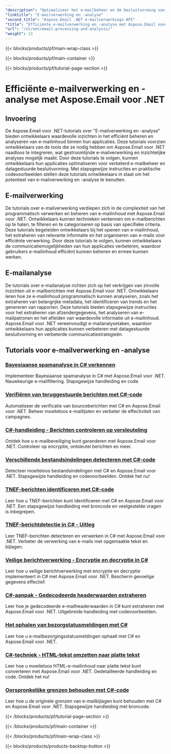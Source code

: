 ```yaml
---
"description": "Optimaliseer het e-mailbeheer en de besluitvorming van uw applicatie met de tutorials van Aspose.Email voor .NET over gestroomlijnde e-mailverwerking en inzichtelijke analyses. Leer hoe u e-mailinhoud programmatisch kunt ophalen, ordenen en analyseren. Ontdek praktische voorbeelden voor verbeterde communicatie en datagestuurde strategieën."
"linktitle": "E-mailverwerking en -analyse"
"second_title": "Aspose.Email .NET e-mailverwerkings-API"
"title": "Efficiënte e-mailverwerking en -analyse met Aspose.Email voor .NET"
"url": "/nl/net/email-processing-and-analysis/"
"weight": 13
---
```


{{< blocks/products/pf/main-wrap-class >}}

{{< blocks/products/pf/main-container >}}

{{< blocks/products/pf/tutorial-page-section >}}

# Efficiënte e-mailverwerking en -analyse met Aspose.Email voor .NET


## Invoering

De Aspose.Email voor .NET-tutorials over "E-mailverwerking en -analyse" bieden ontwikkelaars waardevolle inzichten in het efficiënt beheren en analyseren van e-mailinhoud binnen hun applicaties. Deze tutorials voorzien ontwikkelaars van de tools die ze nodig hebben om Aspose.Email voor .NET naadloos te integreren, wat gestroomlijnde e-mailverwerking en inzichtelijke analyses mogelijk maakt. Door deze tutorials te volgen, kunnen ontwikkelaars hun applicaties optimaliseren voor verbeterd e-mailbeheer en datagestuurde besluitvorming. Met stapsgewijze instructies en praktische codevoorbeelden stellen deze tutorials ontwikkelaars in staat om het potentieel van e-mailverwerking en -analyse te benutten.

## E-mailverwerking

De tutorials over e-mailverwerking verdiepen zich in de complexiteit van het programmatisch verwerken en beheren van e-mailinhoud met Aspose.Email voor .NET. Ontwikkelaars kunnen technieken verkennen om e-mailberichten op te halen, te filteren en te categoriseren op basis van specifieke criteria. Deze tutorials begeleiden ontwikkelaars bij het openen van e-mailinhoud, het extraheren van relevante informatie en het organiseren van e-mails voor efficiënte verwerking. Door deze tutorials te volgen, kunnen ontwikkelaars de communicatiemogelijkheden van hun applicaties verbeteren, waardoor gebruikers e-mailinhoud efficiënt kunnen beheren en ermee kunnen werken.

## E-mailanalyse

De tutorials over e-mailanalyse richten zich op het verkrijgen van zinvolle inzichten uit e-mailberichten met Aspose.Email voor .NET. Ontwikkelaars leren hoe ze e-mailinhoud programmatisch kunnen analyseren, zoals het extraheren van belangrijke metadata, het identificeren van trends en het genereren van rapporten. Deze tutorials bieden stapsgewijze instructies voor het extraheren van afzendergegevens, het analyseren van e-mailpatronen en het afleiden van waardevolle informatie uit e-mailinhoud. Aspose.Email voor .NET vereenvoudigt e-mailanalysetaken, waardoor ontwikkelaars hun applicaties kunnen verbeteren met datagestuurde besluitvorming en verbeterde communicatiestrategieën.

## Tutorials voor e-mailverwerking en -analyse
### [Bayesiaanse spamanalyse in C# verkennen](./exploring-bayesian-spam-analysis-in-csharp/)
Implementeer Bayesiaanse spamanalyse in C# met Aspose.Email voor .NET. Nauwkeurige e-mailfiltering. Stapsgewijze handleiding en code.
### [Verifiëren van teruggestuurde berichten met C#-code](./verifying-bounced-messages-with-csharp-code/)
Automatiseer de verificatie van bounceberichten met C# en Aspose.Email voor .NET. Beheer moeiteloos e-maillijsten en verbeter de effectiviteit van campagnes. 
### [C#-handleiding - Berichten controleren op versleuteling](./csharp-guide-checking-messages-for-encryption/)
Ontdek hoe u e-mailbeveiliging kunt garanderen met Aspose.Email voor .NET. Controleer op encryptie, ontsleutel berichten en meer.
### [Verschillende bestandsindelingen detecteren met C#-code](./detecting-various-file-formats-using-csharp-code/)
Detecteer moeiteloos bestandsindelingen met C# en Aspose.Email voor .NET. Stapsgewijze handleiding en codevoorbeelden. Ontdek het nu!
### [TNEF-berichten identificeren met C#-code](./identifying-tnef-messages-with-csharp-code/)
Leer hoe u TNEF-berichten kunt identificeren met C# en Aspose.Email voor .NET. Een stapsgewijze handleiding met broncode en veelgestelde vragen is inbegrepen.
### [TNEF-berichtdetectie in C# - Uitleg](./tnef-message-detection-in-csharp-explained/)
Leer TNEF-berichten detecteren en verwerken in C# met Aspose.Email voor .NET. Verbeter de verwerking van e-mails met opgemaakte tekst en bijlagen.
### [Veilige berichtverwerking - Encryptie en decryptie in C#](./secure-message-handling-encryption-and-decryption-in-csharp/)
Leer hoe u veilige berichtverwerking met encryptie en decryptie implementeert in C# met Aspose.Email voor .NET. Bescherm gevoelige gegevens effectief.
### [C#-aanpak - Gedecodeerde headerwaarden extraheren](./csharp-approach-extracting-decoded-header-values/)
Leer hoe je gedecodeerde e-mailheaderwaarden in C# kunt extraheren met Aspose.Email voor .NET. Uitgebreide handleiding met codevoorbeelden.
### [Het ophalen van bezorgstatusmeldingen met C#](./retrieving-delivery-status-notifications-with-csharp/)
Leer hoe u e-mailbezorgingsstatusmeldingen ophaalt met C# en Aspose.Email voor .NET.
### [C#-techniek - HTML-tekst omzetten naar platte tekst](./csharp-technique-converting-html-body-to-plain-text/)
Leer hoe u moeiteloos HTML-e-mailinhoud naar platte tekst kunt converteren met Aspose.Email voor .NET. Gedetailleerde handleiding en code. Ontdek het nu!
### [Oorspronkelijke grenzen behouden met C#-code](./preserving-original-boundaries-using-csharp-code/)
Leer hoe u de originele grenzen van e-mailbijlagen kunt behouden met C# en Aspose.Email voor .NET. Stapsgewijze handleiding met broncode.

{{< /blocks/products/pf/tutorial-page-section >}}

{{< /blocks/products/pf/main-container >}}

{{< /blocks/products/pf/main-wrap-class >}}

{{< blocks/products/products-backtop-button >}}